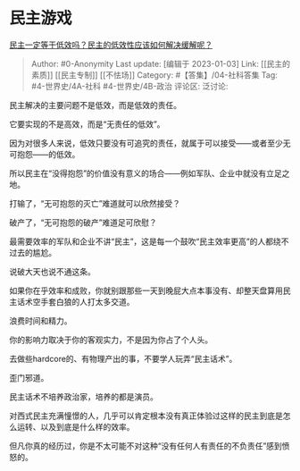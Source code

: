 # 民主游戏
[民主一定等于低效吗？民主的低效性应该如何解决缓解呢？](https://www.zhihu.com/question/27559843/answer/2826921450)

> Author: #0-Anonymity
> Last update: [编辑于 2023-01-03]
> Link: [[民主的素质]] [[民主专制]] [[不怯场]]
> Category: #【答集】/04-社科答集
> Tag: #4-世界史/4A-社科 #4-世界史/4B-政治
> 评论区:
> 泛讨论:

民主解决的主要问题不是低效，而是低效的责任。

它要实现的不是高效，而是“无责任的低效”。

因为对很多人来说，低效只要没有可追究的责任，就属于可以接受——或者至少无可抱怨——的低效。

所以民主在“没得抱怨”的价值没有意义的场合——例如军队、企业中就没有立足之地。

打输了，“无可抱怨的灭亡”难道就可以欣然接受？

破产了，“无可抱怨的破产”难道足可欣慰？

最需要效率的军队和企业不讲“民主”，这是每一个鼓吹“民主效率更高”的人都绕不过去的尴尬。

说破大天也说不通这条。

如果你在乎效率和成败，你就别跟那些一天到晚屁大点本事没有、却整天盘算用民主话术空手套白狼的人打太多交道。

浪费时间和精力。

你的影响力取决于你的客观实力，不是因为你占了个人头。

去做些hardcore的、有物理产出的事，不要学人玩弄“民主话术”。

歪门邪道。

民主话术不培养政治家，培养的都是演员。

对西式民主充满憧憬的人，几乎可以肯定根本没有真正体验过这样的民主到底是怎么运转、以及到底是什么样的效率。

但凡你真的经历过，你是不太可能不对这种“没有任何人有责任的不负责任”感到愤怒的。
